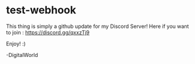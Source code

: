 # test-webhook
This thing is simply a github update for my Discord Server! 
Here if you want to join : https://discord.gg/qxxzTj9

Enjoy! :)

-DigitalWorld
